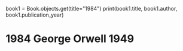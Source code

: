 book1 = Book.objects.get(title="1984")
print(book1.title, book1.author, book1.publication_year)
# 1984 George Orwell 1949
